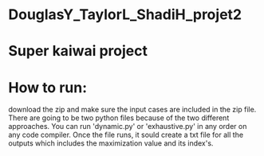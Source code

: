 # DouglasY_TaylorL_ShadiH_projet2
# Super kaiwai project
# How to run: 
  download the zip and make sure the input cases are included in the zip file.  There are going to be two python files because of the two different approaches.  You can run 'dynamic.py' or 'exhaustive.py' in any order on any code compiler.  Once the file runs, it sould create a txt file for all the outputs which includes the maximization value and its index's.  

